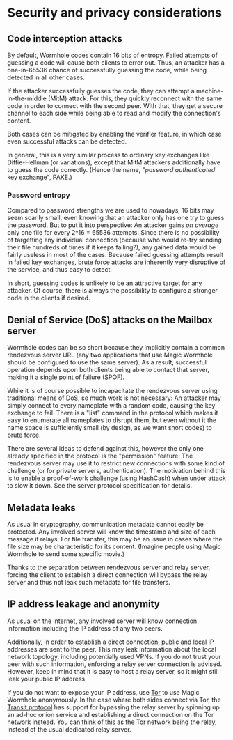 # Security and privacy considerations

## Code interception attacks

By default, Wormhole codes contain 16 bits of entropy. Failed attempts of
guessing a code will cause both clients to error out. Thus, an attacker
has a one-in-65536 chance of successfully guessing the code, while being
detected in all other cases.

If the attacker successfully guesses the code, they can attempt a
machine-in-the-middle (MitM) attack. For this, they quickly reconnect with
the same code in order to connect with the second peer. With that, they get a
secure channel to each side while being able to read and modify the connection's
content.

Both cases can be mitigated by enabling the verifier feature, in which case
even successful attacks can be detected.

In general, this is a very similar process to ordinary key exchanges like
Diffie-Hellman (or variations), except that MitM attackers additionally have to
guess the code correctly. (Hence the name, "*password authenticated* key
exchange", PAKE.)

### Password entropy

Compared to password strengths we are used to nowadays, 16 bits may seem scarily
small, even knowing that an attacker only has one try to guess the password. But
to put it into perspective:
An attacker gains *on average* only one file for every 2^16 = 65536 attempts.
Since there is no possibility of targetting any individual connection (because
who would re-try sending their file hundreds of times if it keeps failing?),
any gained data would be fairly useless in most of the cases.
Because failed guessing attempts result in failed key exchanges, brute force
attacks are inherently very disruptive of the service, and thus easy to detect.

In short, guessing codes is unlikely to be an attractive target for any attacker.
Of course, there is always the possibility to configure a stronger code in the
clients if desired.

## Denial of Service (DoS) attacks on the Mailbox server

Wormhole codes can be so short because they implicitly contain a common
rendezvous server URL (any two applications that use Magic Wormhole
should be configured to use the same server). As a result, successful
operation depends upon both clients being able to contact that server,
making it a single point of failure (SPOF).

While it is of course possible to incapacitate the rendezvous server using
traditional means of DoS, so much work is not necessary: An attacker may
simply connect to every nameplate with a random code, causing the key exchange
to fail. There is a "list" command in the protocol which makes it easy to
enumerate all nameplates to disrupt them, but even without it the name space is
sufficiently small (by design, as we want short codes) to brute force.

There are several ideas to defend against this, however the only one already
specified in the protocol is the "permission" feature: The rendezvous server
may use it to restrict new connections with some kind of challenge (or for
private servers, authentication). The motivation behind this is to enable
a proof-of-work challenge (using HashCash) when under attack to slow it down.
See the server protocol specification for details.

## Metadata leaks

As usual in cryptography, communication metadata cannot easily be protected. Any
involved server will know the timestamp and size of each message it relays. For
file transfer, this may be an issue in cases where the file size may be
characteristic for its content. (Imagine people using Magic Wormhole to send
some specific movie.)

Thanks to the separation between rendezvous server and relay server, forcing the
client to establish a direct connection will bypass the relay server and thus not
leak such metadata for file transfers.

## IP address leakage and anonymity

As usual on the internet, any involved server will know connection information
including the IP address of any two peers.

Additionally, in order to establish a direct connection, public and local IP
addresses are sent to the peer. This may leak information about the local
network topology, including potentially used VPNs. If you do not trust your
peer with such information, enforcing a relay server connection is advised.
However, keep in mind that it is easy to host a relay server, so it might still
leak your public IP address.

If you do not want to expose your IP address, use [Tor](https://torproject.org/)
to use Magic Wormhole anonymously. In the case
where both sides connect via Tor, the [Transit protocol](./transit.md) has support
for bypassing the relay server by spinning up an ad-hoc onion service and
establishing a direct connection on the Tor network instead. You can think of
this as the Tor network being the relay, instead of the usual dedicated relay
server.
